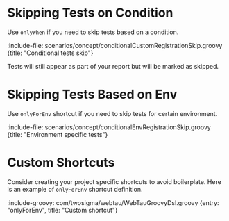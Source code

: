 # Skipping Tests on Condition

Use `onlyWhen` if you need to skip tests based on a condition.

:include-file: scenarios/concept/conditionalCustomRegistrationSkip.groovy {title: "Conditional tests skip"}

Tests will still appear as part of your report but will be marked as skipped.

# Skipping Tests Based on Env

Use `onlyForEnv` shortcut if you need to skip tests for certain environment.

:include-file: scenarios/concept/conditionalEnvRegistrationSkip.groovy {title: "Environment specific tests"}

# Custom Shortcuts

Consider creating your project specific shortcuts to avoid boilerplate. 
Here is an example of `onlyForEnv` shortcut definition.

:include-groovy: com/twosigma/webtau/WebTauGroovyDsl.groovy {entry: "onlyForEnv", title: "Custom shortcut"}